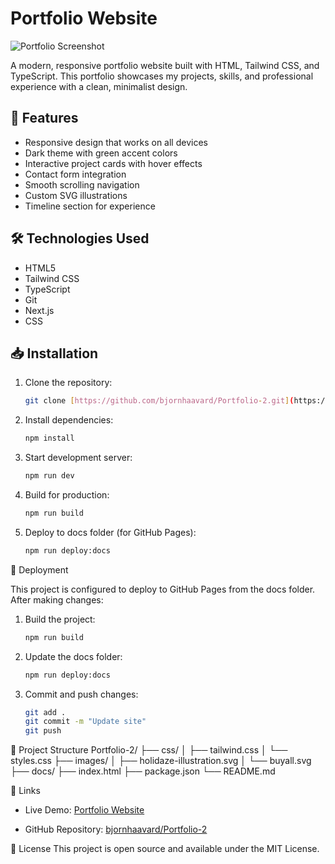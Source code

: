 # Portfolio Website

![Portfolio Screenshot](images/portfolio-screenshot.png)

A modern, responsive portfolio website built with HTML, Tailwind CSS, and TypeScript. This portfolio showcases my projects, skills, and professional experience with a clean, minimalist design.

## 🌟 Features

- Responsive design that works on all devices
- Dark theme with green accent colors
- Interactive project cards with hover effects
- Contact form integration
- Smooth scrolling navigation
- Custom SVG illustrations
- Timeline section for experience

## 🛠️ Technologies Used

- HTML5
- Tailwind CSS
- TypeScript
- Git
- Next.js
- CSS

## 📥 Installation

1. Clone the repository:
   ```bash
   git clone [https://github.com/bjornhaavard/Portfolio-2.git](https://github.com/bjornhaavard/Portfolio-2.git)

2. Install dependencies:
   ```bash
   npm install

3. Start development server:
   ```bash
   npm run dev

4. Build for production:
   ```bash
   npm run build

5. Deploy to docs folder (for GitHub Pages):
   ```bash
   npm run deploy:docs


🚀 Deployment

This project is configured to deploy to GitHub Pages from the docs folder. After making changes:

1. Build the project:
   ```bash
   npm run build

2. Update the docs folder:
   ```bash
   npm run deploy:docs

3. Commit and push changes:
   ```bash
   git add .
   git commit -m "Update site"
   git push

📁 Project Structure
Portfolio-2/
├── css/
│   ├── tailwind.css
│   └── styles.css
├── images/
│   ├── holidaze-illustration.svg
│   └── buyall.svg
├── docs/
├── index.html
├── package.json
└── README.md

🔗 Links

- Live Demo: [Portfolio Website](https://bjornhaavard.github.io/Portfolio-2/)

- GitHub Repository: [bjornhaavard/Portfolio-2](https://github.com/bjornhaavard/Portfolio-2)

📝 License
This project is open source and available under the MIT License.